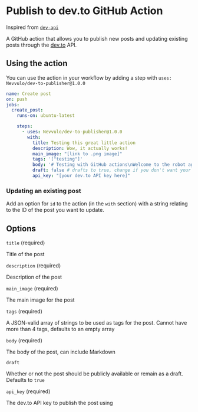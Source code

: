 # Publish to dev.to GitHub Action

Inspired from [`dev-api`](https://github.com/codewithpom/dev-api)

A GitHub action that allows you to publish new posts and updating existing posts through the [dev.to](https://dev.to) API.

## Using the action

You can use the action in your workflow by adding a step with `uses: Nevvulo/dev-to-publisher@1.0.0`

```yaml
name: Create post
on: push
jobs:
  create_post:
    runs-on: ubuntu-latest

    steps:
      - uses: Nevvulo/dev-to-publisher@1.0.0
        with:
          title: Testing this great little action
          description: Wow, it actually works!
          main_image: "[link to .png image]"
          tags: '["testing"]'
          body: '# Testing with GitHub actions\nWelcome to the robot age'
          draft: false # drafts to true, change if you don't want your post live!
          api_key: "[your dev.to API key here]"
```

### Updating an existing post

Add an option for `id` to the action (in the `with` section) with a string relating to the ID of the post you want to update.

## Options

`title` (required)

Title of the post

`description` (required)

Description of the post

`main_image` (required)

The main image for the post

`tags` (required)

A JSON-valid array of strings to be used as tags for the post. Cannot have more than 4 tags, defaults to an empty array

`body` (required)

The body of the post, can include Markdown

`draft`

Whether or not the post should be publicly available or remain as a draft. Defaults to `true`

`api_key` (required)

The dev.to API key to publish the post using
